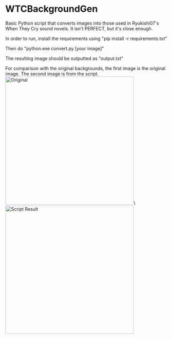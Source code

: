# WTCBackgroundGen
Basic Python script that converts images into those used in Ryukishi07's When They Cry sound novels. It isn't PERFECT, but it's close enough.

In order to run, install the requirements using "pip install -r requirements.txt"

Then do "python.exe convert.py [your image]"

The resulting image should be outputted as "output.txt"

For comparison with the original backgrounds, the first image is the original image. The second image is from the script.\
<img src="https://i.imgur.com/zIwo6zY.jpeg" alt="Original" width="400"/>\ 
<img src="https://i.imgur.com/Yp7lop6.jpeg" alt="Script Result" width="400"/>
